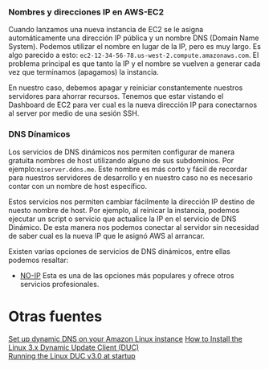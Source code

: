 ### Nombres y direcciones IP en AWS-EC2 

Cuando lanzamos una nueva instancia de EC2 se le asigna automáticamente una
dirección IP pública y un nombre DNS (Domain Name System). Podemos utilizar el
nombre en lugar de la IP, pero es muy largo. Es algo parecido a esto:
`ec2-12-34-56-78.us-west-2.compute.amazonaws.com`. El problema principal es que
tanto la IP y el nombre se vuelven a generar cada vez que terminamos (apagamos)
la instancia. 

En nuestro caso, debemos apagar y reiniciar constantemente nuestros servidores para 
ahorrar recursos. Tenemos que estar vistando el Dashboard de EC2 para ver cual es 
la nueva dirección IP para conectarnos al server por medio de una sesión SSH. 

### DNS Dínamicos

Los servicios de DNS dinámicos nos permiten configurar de manera gratuita 
nombres de host utilizando alguno de sus subdominios. Por ejemplo:`miserver.ddns.me`.
Este nombre es más corto y fácil de recordar para nuestros servidores de desarrollo y 
en nuestro caso no es necesario contar con un nombre de host específico. 

Estos servicios nos permiten cambiar fácilmente la dirección IP destino de nuesto 
nombre de host. Por ejemplo, al reinicar la instancia, podemos ejecutar un script o 
servicio que actualice la IP en el servicio de DNS Dinámico. De esta manera nos 
podemos conectar al servidor sin necesidad de saber cual es la nueva IP que le 
asignó AWS al arrancar.

Existen varias opciones de servicios de DNS dinámicos, entre ellas podemos resaltar: 

* [NO-IP](https://www.noip.com/) Esta es una de las opciones más populares y ofrece 
otros servicios profesionales. 



# Otras fuentes 
[Set up dynamic DNS on your Amazon Linux instance](https://docs.aws.amazon.com/AWSEC2/latest/UserGuide/dynamic-dns.html)
[How to Install the Linux 3.x Dynamic Update Client (DUC)](https://www.noip.com/support/knowledgebase/install-linux-3-x-dynamic-update-client-duc#install_from_source)  
[Running the Linux DUC v3.0 at startup](https://www.noip.com/support/knowledgebase/running-linux-duc-v3-0-startup-2)
